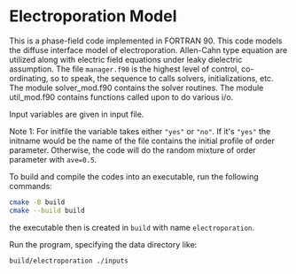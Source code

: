 # Electroporation Model

This is a phase-field code implemented in FORTRAN 90. This code models the diffuse interface model of electroporation. Allen-Cahn type equation are utilized along with electric field equations under leaky dielectric assumption. The file `manager.f90` is the highest level of control, co-ordinating, so to speak, the sequence to calls solvers, initializations, etc. The module solver_mod.f90 contains the  solver routines. The module util_mod.f90 contains functions called upon to do various i/o.

Input variables are given in input file.

Note 1: For initfile the variable takes either `"yes"` or `"no"`. If it's `"yes"` the initname would be the name of the file contains the initial profile of order parameter. Otherwise, the code will do the random mixture of order parameter with `ave=0.5`.

To build and compile the codes into an executable, run the following commands:

```sh
cmake -B build
cmake --build build
```

the executable then is created in `build` with name `electroporation`.

Run the program, specifying the data directory like:

```sh
build/electroporation ./inputs
```
